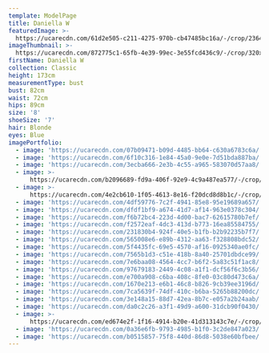 ```yaml
---
template: ModelPage
title: Daniella W
featuredImage: >-
  https://ucarecdn.com/61d2e505-c211-4275-970b-cb47485bc16a/-/crop/2364x1203/0,0/-/preview/
imageThumbnail: >-
  https://ucarecdn.com/872775c1-65fb-4e39-99ec-3e55fcd436c9/-/crop/320x358/108,0/-/preview/
firstName: Daniella W
collection: Classic
height: 173cm
measurementType: bust
bust: 82cm
waist: 72cm
hips: 89cm
size: '8'
shoeSize: '7'
hair: Blonde
eyes: Blue
imagePortfolio:
  - image: 'https://ucarecdn.com/07b09471-b09d-4485-bb64-c630a6783c6a/'
  - image: 'https://ucarecdn.com/6f10c316-1e84-45a0-9e0e-7d51bda887ba/'
  - image: 'https://ucarecdn.com/3ecba666-2e3b-4c55-a965-583070d57aa8/'
  - image: >-
      https://ucarecdn.com/b2096689-fd9a-406f-92e9-4c9a487ea577/-/crop/1067x1256/0,0/-/preview/
  - image: >-
      https://ucarecdn.com/4e2cb610-1f05-4613-8e16-f20dcd8d8b1c/-/crop/1463x1561/189,377/-/preview/
  - image: 'https://ucarecdn.com/4df59776-7c2f-4941-85e8-95e19689a657/'
  - image: 'https://ucarecdn.com/dfdf1bf9-a674-41d7-af14-963e0378c304/'
  - image: 'https://ucarecdn.com/f6b72bc4-223d-4d00-bac7-62615780b7ef/'
  - image: 'https://ucarecdn.com/f2572eaf-4dc3-413d-b773-16ea85584755/'
  - image: 'https://ucarecdn.com/231830b4-924f-40e5-b1fb-b2b92235b7f7/'
  - image: 'https://ucarecdn.com/565008e6-e89b-4312-aa63-f328808bdc52/'
  - image: 'https://ucarecdn.com/5f4435fc-69e5-4570-af16-0925340ae0fc/'
  - image: 'https://ucarecdn.com/7565b1d3-c51e-418b-8a40-25701dbdce99/'
  - image: 'https://ucarecdn.com/7e6baa08-4564-4cc7-b6f2-5a83c51f1ac8/'
  - image: 'https://ucarecdn.com/97679183-2449-4c08-a1f1-dcf56f6c3b56/'
  - image: 'https://ucarecdn.com/e700a908-c6ba-408c-8fe0-03c80d473c6a/'
  - image: 'https://ucarecdn.com/1670e213-e6b1-46c8-b826-9cb39ee3196d/'
  - image: 'https://ucarecdn.com/7ca5639f-74df-410c-b6ba-5265b88200dc/'
  - image: 'https://ucarecdn.com/3e148a15-88d7-42ea-8b7c-e057a2b24aab/'
  - image: 'https://ucarecdn.com/da0c2c26-a3f1-49d9-a600-31dcb90f0430/'
  - image: >-
      https://ucarecdn.com/ed674e2f-1f16-4914-b20e-41d313143c7e/-/crop/1067x942/0,131/-/preview/
  - image: 'https://ucarecdn.com/0a36e6fb-9793-4985-b1f0-3c2de847a023/'
  - image: 'https://ucarecdn.com/b0515857-75f8-440d-86d8-5038e60bfbee/'
---
```


